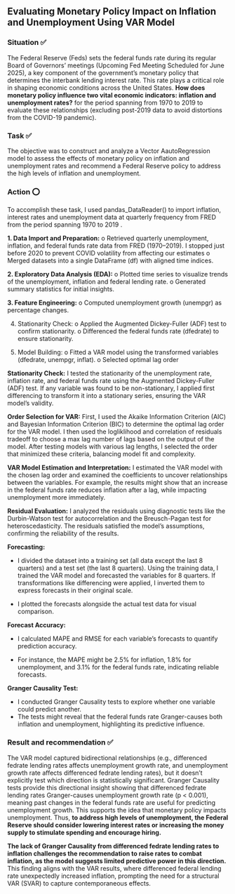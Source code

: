 ## Evaluating Monetary Policy Impact on Inflation and Unemployment Using VAR Model

### Situation ✅

The Federal Reserve (Feds) sets the federal funds rate during its regular Board of Governors’ meetings (Upcoming Fed Meeting Scheduled for June 2025), a key component of the government’s monetary policy that determines the interbank lending interest rate. This rate plays a critical role in shaping economic conditions across the United States. **How does monetary policy influence two vital economic indicators: inflation and unemployment rates?** for the period spanning from 1970 to 2019 to evaluate these relationships (excluding post-2019 data to avoid distortions from the COVID-19 pandemic). 


### Task ✅
The objective was to construct and analyze a Vector AautoRegression model to assess the effects of monetary policy on inflation and unemployment rates and recommend a Federal Reserve policy to address the high levels of inflation and unemployment. 


### Action ⭕️
To accomplish these task, I used pandas_DataReader() to import inflation, interest rates and unemployment data at quarterly frequency from FRED from the period spanning 1970 to 2019 . 

**1.	Data Import and Preparation:**
  o	Retrieved quarterly unemployment, inflation, and federal funds rate data from FRED (1970–2019). I stopped just before 2020 to prevent COVID volatility from affecting our estimates
  o	Merged datasets into a single DataFrame (df) with aligned time indices.

**2.	Exploratory Data Analysis (EDA):**
o	Plotted time series to visualize trends of the unemployment, inflation and federal lending rate.
o	Generated summary statistics for initial insights.

**3.	Feature Engineering:**
o	Computed unemployment growth (unempgr) as percentage changes.

4.	Stationarity Check:
o	Applied the Augmented Dickey-Fuller (ADF) test to confirm stationarity.
o	Differenced the federal funds rate (dfedrate) to ensure stationarity.

6.	Model Building:
o	Fitted a VAR model using the transformed variables (dfedrate, unempgr, inflat).
o	Selected optimal lag order


**Stationarity Check:**
I tested the stationarity of the unemployment rate, inflation rate, and federal funds rate using the Augmented Dickey-Fuller (ADF) test.
If any variable was found to be non-stationary, I applied first differencing to transform it into a stationary series, ensuring the VAR model’s validity.


**Order Selection for VAR:**
First, I used the Akaike Information Criterion (AIC) and Bayesian Information Criterion (BIC) to determine the optimal lag order for the VAR model. I then used the logliklihood and correlation of residuals tradeoff to choose a max lag number of lags based on the output of the model. 
After testing models with various lag lengths, I selected the order that minimized these criteria, balancing model fit and complexity.

**VAR Model Estimation and Interpretation:**
I estimated the VAR model with the chosen lag order and examined the coefficients to uncover relationships between the variables.
For example, the results might show that an increase in the federal funds rate reduces inflation after a lag, while impacting unemployment more immediately.


**Residual Evaluation:**
I analyzed the residuals using diagnostic tests like the Durbin-Watson test for autocorrelation and the Breusch-Pagan test for heteroscedasticity.
The residuals satisfied the model’s assumptions, confirming the reliability of the results.

**Forecasting:**
- I divided the dataset into a training set (all data except the last 8 quarters) and a test set (the last 8 quarters).
Using the training data, I trained the VAR model and forecasted the variables for 8 quarters. If transformations like differencing were applied, I inverted them to express forecasts in their original scale.

- I plotted the forecasts alongside the actual test data for visual comparison.


**Forecast Accuracy:**
- I calculated MAPE and RMSE for each variable’s forecasts to quantify prediction accuracy.

- For instance, the MAPE might be 2.5% for inflation, 1.8% for unemployment, and 3.1% for the federal funds rate, indicating reliable forecasts.


**Granger Causality Test:**
- I conducted Granger Causality tests to explore whether one variable could predict another.
- The tests might reveal that the federal funds rate Granger-causes both inflation and unemployment, highlighting its predictive influence.


### Result and recommendation ✅
The VAR model captured bidirectional relationships (e.g., differenced fedrate lending rates affects unemployment growth rate, and unemployment growth rate affects differenced fedrate lending rates), but it doesn’t explicitly test which direction is statistically significant. Granger Causality tests provide this directional insight showing that differenced fedrate lending rates Granger-causes unemployment growth rate (p < 0.001), meaning past changes in the federal funds rate are useful for predicting unemployment growth. This supports the idea that monetary policy impacts unemployment. Thus, **to address high levels of unemployment, the Federal Reserve should consider lowering interest rates or increasing the money supply to stimulate spending and encourage hiring.**

**The lack of Granger Causality from differenced fedrate lending rates to inflation challenges the recommendation to raise rates to combat inflation, as the model suggests limited predictive power in this direction.** This finding aligns with the VAR results, where differenced federal lending rate unexpectedly increased inflation, prompting the need for a structural VAR (SVAR) to capture contemporaneous effects.

